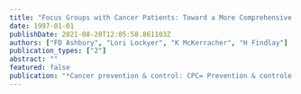 ```yaml
---
title: "Focus Groups with Cancer Patients: Toward a More Comprehensive Understanding of the Cancer Experience."
date: 1997-01-01
publishDate: 2021-08-20T12:05:58.861103Z
authors: ["FD Ashbury", "Lori Lockyer", "K McKerracher", "H Findlay"]
publication_types: ["2"]
abstract: ""
featured: false
publication: "*Cancer prevention & control: CPC= Prevention & controle en cancerologie: PCC łdots*"
---
```


